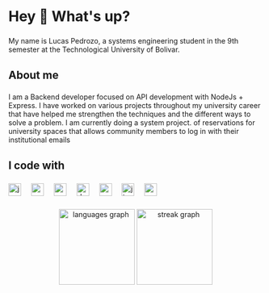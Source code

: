 <h1 align="left">Hey 👋 What's up?</h1>

###

<p align="left">My name is Lucas Pedrozo, a systems engineering student in the 9th semester at the Technological University of Bolivar.</p>

###

<h2 align="left">About me</h2>

###

<p align="left">I am a Backend developer focused on API development with NodeJs + Express. I have worked on various projects throughout my university career that have helped me strengthen the techniques and the different ways to solve a problem. I am currently doing a system project. of reservations for university spaces that allows community members to log in with their institutional emails</p>

###

<h2 align="left">I code with</h2>

###

<div align="left">
  <img src="https://cdn.jsdelivr.net/gh/devicons/devicon/icons/javascript/javascript-original.svg" height="25" alt="javascript logo"  />
  <img width="12" />
  <img src="https://cdn.jsdelivr.net/gh/devicons/devicon/icons/nodejs/nodejs-original.svg" height="25" alt="nodejs logo"  />
  <img width="12" />
  <img src="https://cdn.jsdelivr.net/gh/devicons/devicon/icons/azure/azure-original.svg" height="25" alt="azure logo"  />
  <img width="12" />
  <img src="https://cdn.jsdelivr.net/gh/devicons/devicon/icons/docker/docker-original.svg" height="25" alt="docker logo"  />
  <img width="12" />
  <img src="https://cdn.jsdelivr.net/gh/devicons/devicon/icons/express/express-original.svg" height="25" alt="express logo"  />
  <img width="12" />
  <img src="https://cdn.jsdelivr.net/gh/devicons/devicon/icons/jira/jira-original.svg" height="25" alt="jira logo"  />
  <img width="12" />
  <img src="https://cdn.jsdelivr.net/gh/devicons/devicon/icons/mysql/mysql-original.svg" height="25" alt="mysql logo"  />
</div>

###

<div align="center">
  <img src="https://github-readme-stats.vercel.app/api/top-langs?username=lpedrozop&locale=en&hide_title=false&layout=compact&card_width=320&langs_count=5&theme=dracula&hide_border=true&order=2" height="150" alt="languages graph"  />
  <img src="https://streak-stats.demolab.com?user=lpedrozop&locale=en&mode=daily&theme=dracula&hide_border=false&border_radius=5&order=3" height="150" alt="streak graph"  />
</div>

###
